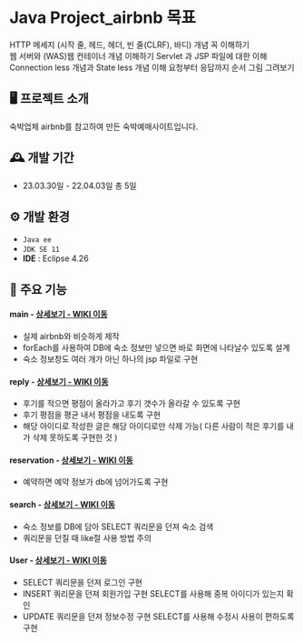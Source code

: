 # Java Project_airbnb 목표
HTTP 메세지 (시작 줄, 헤드, 헤더, 빈 줄(CLRF), 바디) 개념 꼭 이해하기  
웹 서버와 (WAS)웹 컨테이너 개념 이해하기 
Servlet 과 JSP 파일에 대한 이해 
Connection less 개념과 State less 개념 이해 
요청부터 응답까지 순서 그림 그려보기 


## 🖥️ 프로젝트 소개
숙박업체 airbnb를 참고하여 만든 숙박예매사이트입니다.

## 🕰️ 개발 기간
* 23.03.30일 - 22.04.03일 총 5일

## ⚙️ 개발 환경
- `Java ee`
- `JDK SE 11`
- **IDE** : Eclipse 4.26

## 📌 주요 기능
#### main - <a href="https://github.com/jundaeyoung/airbnbProject-CRUD-/wiki/%EC%A3%BC%EC%9A%94%EA%B8%B0%EB%8A%A5%EC%86%8C%EA%B0%9C-(-%EB%A9%94%EC%9D%B8-%ED%99%94%EB%A9%B4-%EC%84%A4%EA%B3%84-)" >상세보기 - WIKI 이동</a>
- 실제 airbnb와 비슷하게 제작
- forEach를 사용하여 DB에 숙소 정보만 넣으면 바로 화면에 나타날수 있도록 설계
- 숙소 정보창도 여러 개가 아닌 하나의 jsp 파일로 구현
#### reply - <a href="https://github.com/jundaeyoung/airbnbProject-CRUD-/wiki/%EC%A3%BC%EC%9A%94%EA%B8%B0%EB%8A%A5%EC%86%8C%EA%B0%9C-(-%EB%8C%93%EA%B8%80-%EA%B8%B0%EB%8A%A5-)" >상세보기 - WIKI 이동</a>
- 후기를 적으면 평점이 올라가고 후기 갯수가 올라갈 수 있도록 구현
- 후기 평점을 평균 내서 평점을 내도록 구현
- 해당 아이디로 작성한 글은 해당 아이디로만 삭제 가능( 다른 사람이 적은 후기를 내가 삭제 못하도록 구현한 것 )
#### reservation - <a href="https://github.com/jundaeyoung/airbnbProject-CRUD-/wiki/%EC%A3%BC%EC%9A%94%EA%B8%B0%EB%8A%A5%EC%86%8C%EA%B0%9C-(-%EC%98%88%EC%95%BD-%EA%B8%B0%EB%8A%A5-))" >상세보기 - WIKI 이동</a>
- 예약하면 예약 정보가 db에 넘어가도록 구현
#### search - <a href="https://github.com/jundaeyoung/airbnbProject-CRUD-/wiki/%EC%A3%BC%EC%9A%94%EA%B8%B0%EB%8A%A5%EC%86%8C%EA%B0%9C-(%EC%88%99%EC%86%8C-%EA%B2%80%EC%83%89-%EA%B8%B0%EB%8A%A5))" >상세보기 - WIKI 이동</a>
- 숙소 정보를 DB에 담아 SELECT 쿼리문을 던져 숙소 검색
- 쿼리문을 던질 때 like절 사용 방법 주의
#### User - <a href="https://github.com/jundaeyoung/airbnbProject-CRUD-/wiki/%EC%A3%BC%EC%9A%94%EA%B8%B0%EB%8A%A5%EC%86%8C%EA%B0%9C(%EC%82%AC%EC%9A%A9%EC%9E%90-%EB%A1%9C%EA%B7%B8%EC%9D%B8,%EB%A1%9C%EA%B7%B8%EC%95%84%EC%9B%83,%ED%9A%8C%EC%9B%90%EA%B0%80%EC%9E%85,%EC%A0%95%EB%B3%B4%EC%88%98%EC%A0%95))" >상세보기 - WIKI 이동</a> 
- SELECT 쿼리문을 던져 로그인 구현
- INSERT 쿼리문을 던져 회원가입 구현 SELECT를 사용해 중복 아이디가 있는지 확인
- UPDATE 쿼리문을 던져 정보수정 구현 SELECT를 사용해 수정시 사용이 편하도록 구현
